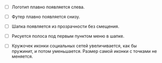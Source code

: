 - [ ] Логотип плавно появляется слева.
- [ ] Футер плавно появляется снизу.
- [ ] Шапка появляется из прозрачности без смещения.
- [ ] Рисуется полоса под первым пунктом меню в шапке.
- [ ] Кружочек иконки социальных сетей увеличивается, как бы пружинит, и потом уменьшается. Размер самой иконки с точками не меняется.

